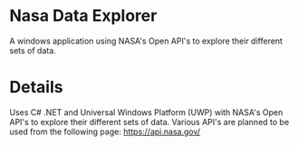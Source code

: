 # Nasa Data Explorer
A windows application using NASA's Open API's to explore their different sets of data.

# Details
Uses C# .NET and Universal Windows Platform (UWP) with NASA's Open API's to explore their different sets of data. Various API's are planned to be used from the following page: https://api.nasa.gov/
